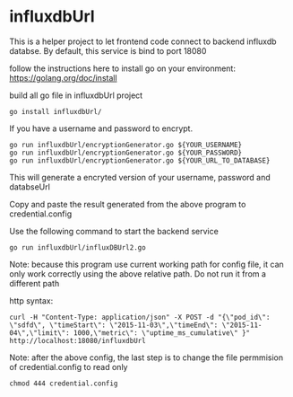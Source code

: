 # influxdbUrl

This is a helper project to let frontend code connect to backend influxdb databse.
By default, this service is bind to port 18080

follow the instructions here to install go on your environment:
https://golang.org/doc/install



build all go file in influxdbUrl project
```
go install influxdbUrl/
```

If you have a username and password to encrypt.

```
go run influxdbUrl/encryptionGenerator.go ${YOUR_USERNAME}
go run influxdbUrl/encryptionGenerator.go ${YOUR_PASSWORD}
go run influxdbUrl/encryptionGenerator.go ${YOUR_URL_TO_DATABASE}
```
This will generate a encryted version of your username, password and databseUrl

Copy and paste the result generated from the above program to credential.config


Use the following command to start the backend service
```
go run influxdbUrl/influxDBUrl2.go
```

Note: because this program use current working path for config file, it can only work correctly using the above relative path. Do not run it from a different path


http syntax:
```
curl -H "Content-Type: application/json" -X POST -d "{\"pod_id\": \"sdfd\", \"timeStart\": \"2015-11-03\",\"timeEnd\": \"2015-11-04\",\"limit\": 1000,\"metric\": \"uptime_ms_cumulative\" }"    http://localhost:18080/influxdbUrl
```

Note: after the above config, the last step is to change the file permmision of credential.config to read only
```
chmod 444 credential.config
```